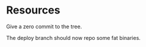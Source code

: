 Resources
=========
Give a zero commit to the tree.

The deploy branch should now repo some fat binaries.
